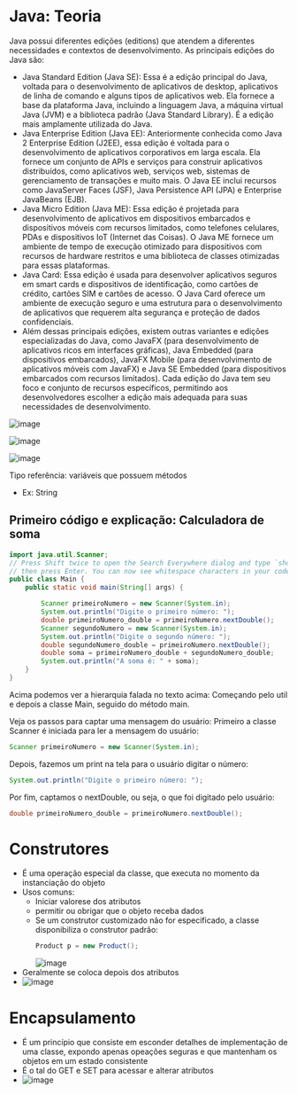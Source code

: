 # Java: Teoria

Java possui diferentes edições (editions) que atendem a diferentes necessidades e contextos de desenvolvimento. As principais edições do Java são:
-	Java Standard Edition (Java SE): Essa é a edição principal do Java, voltada para o desenvolvimento de aplicativos de desktop, aplicativos de linha de comando e alguns tipos de aplicativos web. Ela fornece a base da plataforma Java, incluindo a linguagem Java, a máquina virtual Java (JVM) e a biblioteca padrão (Java Standard Library). É a edição mais amplamente utilizada do Java.
-	Java Enterprise Edition (Java EE): Anteriormente conhecida como Java 2 Enterprise Edition (J2EE), essa edição é voltada para o desenvolvimento de aplicativos corporativos em larga escala. Ela fornece um conjunto de APIs e serviços para construir aplicativos distribuídos, como aplicativos web, serviços web, sistemas de gerenciamento de transações e muito mais. O Java EE inclui recursos como JavaServer Faces (JSF), Java Persistence API (JPA) e Enterprise JavaBeans (EJB).
-	Java Micro Edition (Java ME): Essa edição é projetada para desenvolvimento de aplicativos em dispositivos embarcados e dispositivos móveis com recursos limitados, como telefones celulares, PDAs e dispositivos IoT (Internet das Coisas). O Java ME fornece um ambiente de tempo de execução otimizado para dispositivos com recursos de hardware restritos e uma biblioteca de classes otimizadas para essas plataformas.
-	Java Card: Essa edição é usada para desenvolver aplicativos seguros em smart cards e dispositivos de identificação, como cartões de crédito, cartões SIM e cartões de acesso. O Java Card oferece um ambiente de execução seguro e uma estrutura para o desenvolvimento de aplicativos que requerem alta segurança e proteção de dados confidenciais.
-	Além dessas principais edições, existem outras variantes e edições especializadas do Java, como JavaFX (para desenvolvimento de aplicativos ricos em interfaces gráficas), Java Embedded (para dispositivos embarcados), JavaFX Mobile (para desenvolvimento de aplicativos móveis com JavaFX) e Java SE Embedded (para dispositivos embarcados com recursos limitados).
Cada edição do Java tem seu foco e conjunto de recursos específicos, permitindo aos desenvolvedores escolher a edição mais adequada para suas necessidades de desenvolvimento.

![image](https://github.com/LucasPenha1/Projetos-Java/assets/124799800/a45b7ec8-6da9-4796-8c8f-f395f5e911a3)

![image](https://github.com/LucasPenha1/Projetos-Java/assets/124799800/c5d8f82b-6476-49e6-902b-85124745e00a)

![image](https://github.com/LucasPenha1/Projetos-Java/assets/124799800/d105a493-2b8c-4738-ae70-814ace318931)

Tipo referência: variáveis que possuem métodos

-	Ex: String
## Primeiro código e explicação: Calculadora de soma
~~~java
import java.util.Scanner;
// Press Shift twice to open the Search Everywhere dialog and type `show whitespaces`,
// then press Enter. You can now see whitespace characters in your code.
public class Main {
    public static void main(String[] args) {

        Scanner primeiroNumero = new Scanner(System.in);
        System.out.println("Digite o primeiro número: ");
        double primeiroNumero_double = primeiroNumero.nextDouble();
        Scanner segundoNumero = new Scanner(System.in);
        System.out.println("Digite o segundo número: ");
        double segundoNumero_double = primeiroNumero.nextDouble();
        double soma = primeiroNumero_double + segundoNumero_double;
        System.out.println("A soma é: " + soma);
    }
}
~~~
Acima podemos ver a hierarquia falada no texto acima: Começando pelo util e depois a classe Main, seguido do método main.

Veja os passos para captar uma mensagem do usuário:
Primeiro a classe Scanner é iniciada para ler a mensagem do usuário:
~~~java
Scanner primeiroNumero = new Scanner(System.in);
~~~
Depois, fazemos um print na tela para o usuário digitar o número:
~~~java
System.out.println("Digite o primeiro número: ");
~~~
Por fim, captamos o nextDouble, ou seja, o que foi digitado pelo usuário:
~~~java
double primeiroNumero_double = primeiroNumero.nextDouble();
~~~
# Construtores
- É uma operação especial da classe, que executa no momento da instanciação do objeto
- Usos comuns:
  - Iniciar valorese dos atributos
  - permitir ou obrigar que o objeto receba dados
  - Se um construtor customizado não for especificado, a classe disponibiliza o construtor padrão:
    ~~~java
    Product p = new Product();
    ~~~
    ![image](https://github.com/LucasPenha1/Projetos-Java/assets/124799800/96c338b9-b15f-4353-9065-06645fa211b2)
- Geralmente se coloca depois dos atributos
-  ![image](https://github.com/LucasPenha1/Projetos-Java/assets/124799800/a10621cc-4884-496d-b574-4ba6f69c1817)
# Encapsulamento
- É um princípio que consiste em esconder detalhes de implementação de uma classe, expondo apenas opeações seguras e que mantenham os objetos em um estado consistente
- É o tal do GET e SET para acessar e alterar atributos
- ![image](https://github.com/LucasPenha1/Projetos-Java/assets/124799800/09e256ec-2dd3-4c1a-b06d-1bc1bbe14b52)


